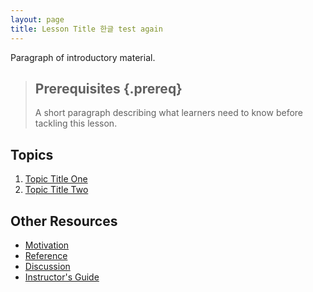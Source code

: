```yaml
---
layout: page
title: Lesson Title 한글 test again
---
```

Paragraph of introductory material.

> ## Prerequisites {.prereq}
>
> A short paragraph describing what learners need to know
> before tackling this lesson.

## Topics

1.  [Topic Title One](01-one.html)
2.  [Topic Title Two](02-two.html)

## Other Resources

*   [Motivation](motivation.html)
*   [Reference](reference.html)
*   [Discussion](discussion.html)
*   [Instructor's Guide](instructors.html)
